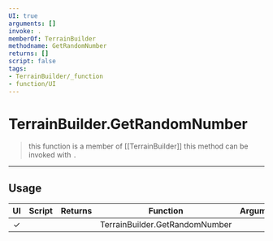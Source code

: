 ```yaml
---
UI: true
arguments: []
invoke: .
memberOf: TerrainBuilder
methodname: GetRandomNumber
returns: []
script: false
tags:
- TerrainBuilder/_function
- function/UI
---
```

# TerrainBuilder.GetRandomNumber
> this function is a member of [[TerrainBuilder]]
> this method can be invoked with `.`
-----
## Usage
|  UI | Script | Returns | Function | Arguments |
|:---:|:------:|-------:|:--------:|:---------|
|✓| ||TerrainBuilder.GetRandomNumber||
